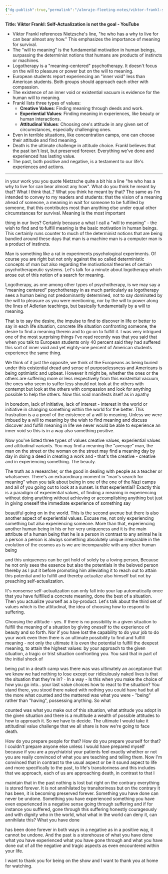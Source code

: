 ```yaml
---
{"dg-publish":true,"permalink":"/almraje-fleeting-notes/viktor-frankl-self-actualization-is-not-the-goal-you-tube/"}
---
```


**Title: Viktor Frankl: Self-Actualization is not the goal - YouTube**

- Viktor Frankl references Nietzsche's line, "he who has a why to live for can bear almost any how." This emphasizes the importance of meaning for survival.
- The "will to meaning" is the fundamental motivation in human beings, surpassing the determinist notions that humans are products of instincts or machines.
- Logotherapy is a "meaning-centered" psychotherapy. It doesn't focus on the will to pleasure or power but on the will to meaning.
- European students report experiencing an "inner void" less than American students. Both groups should approach each other with compassion.
- The existence of an inner void or existential vacuum is evidence for the human will to meaning.
- Frankl lists three types of values:
  - **Creative Values**: Finding meaning through deeds and work.
  - **Experiential Values**: Finding meaning in experiences, like beauty or human interactions.
  - **Attitudinal Values**: Choosing one's attitude in any given set of circumstances, especially challenging ones.
- Even in terrible situations, like concentration camps, one can choose their attitude and find meaning.
- Death is the ultimate challenge in attitude choice. Frankl believes that the past isn't lost, but preserved forever. Everything we've done and experienced has lasting value.
- The past, both positive and negative, is a testament to our life's experiences and actions.

--------

in your work you you quote Nietzsche quite a bit his a line "he who has a why to live for can bear almost any how". What do you think he meant by that? What I think that..? What you think he meant by that? The same as I'm intended to convey to my readers and students: that the vision of a meaning ahead of someone, a meaning in wait for someone to be fulfilled by someone, that this contributes most than anything else under equal other circumstances for survival. Meaning is the most important

thing in our lives? Certainly because a what I call a "will to meaning" - the wish to find and to fulfill meaning is the basic motivation in human beings. This certainly runs counter to much of the determinist notions that are being bandied around these days that man is a machine man is a computer man is a product of instincts.

Man is something like a rat in experiments psychological experiments. Of course you are right but not only against the so called deterministic concepts of man but also regarding the motivational theories of certain psychotherapeutic systems. Let's talk for a minute about logotherapy which arose out of this notion of a search for meaning.

Logotherapy, as one among other types of psychotherapy, is we may say a "meaning centered" psychotherapy in as much particularly as logotherapy sees a human being not predominantly determined, not to say dominated by the will to pleasure as you were mentioning, nor by the will to power along the lines of Adlerian teachings, but basically fundamentally by a will to meaning.

That is to say the desire, the impulse to find to discover in life or better to say in each life situation, concrete life situation confronting someone, the desire to find a meaning therein and to go on to fulfill it. I was very intrigued one of the most surprising things I've read recently was that you said that when you talk to European students only 40 percent said they had suffered this sort of inner void and yet eighty-one percent of American students experience the same thing.

We think of it just the opposite, we think of the Europeans as being buried under this existential dread and sense of purposelessness and Americans is being optimistic and upbeat. However it might be, whether the ones or the others are suffering more or less respectively from this existential vacuum, the ones who seem to suffer less should not look at the others with contempt but look at the others with compassion and look for anything possible to help the others. Now this void manifests itself as in apathy

in boredom, lack of initiative, lack of interest - interest in the world or initiative in changing something within the world for the better. This frustration is a a proof of the existence of a will to meaning. Unless we were imbued by a will to meaning by the wish to find meaning and discuss discover and fulfill meaning in life we never would be able to experience an inner void so this is in a way also something positive.

Now you've listed three types of values creative values, experiential values and attitudinal variants. You may find a meaning the "average" man, the man on the street or the woman on the street may find a meaning day by day in doing a deed in creating a work and - that's the creative - creative and in experiencing something. The beauty.

The truth as a researcher, or the good in dealing with people as a teacher or whatsoever. There's an extraordinary moment in "man's search for meaning" when you talk about being in one of the one of the Nazi camps and all of you going out to look at a sunset. Is that experiential? Exactly this is a paradigm of experiential values, of finding a meaning in experiencing without doing anything without achieving or accomplishing anything but just in giving oneself the immediate experience of something say

beautiful going on in the world. This is the second avenue but there is also another aspect of experiential values. Excuse me, not only experiencing something but also experiencing someone. More than that, experiencing another human being in his or her very uniqueness and it is the main attribute of a human being that he is a person in contrast to any animal he is a person a person is always something absolutely unique irreparable in the evolution of the cosmos as is we are incomparable with any other human being

and this uniqueness can be got hold of solely by a loving person, Because he not only sees the essence but also the potentials in the beloved person thereby as I put it before promoting him alleviating it to reach out to attain this potential and to fulfill and thereby actualize also himself but not by preaching self-actualization.

It's nonsense self-actualization can only fall into your lap automatically once that you have fulfilled a concrete meaning, done the best of a situation. Then you actualize yourself as a by-product. Let's talk about the third set of values which is the attitudinal, the idea of choosing how to respond to suffering.

Choosing the attitude - yes. If there is no possibility in a given situation to fulfill the meaning of a situation by giving oneself to the experience of beauty and so forth. Nor if you have lost the capability to do your job to do your work even then there is an ultimate possibility to find and fulfill meaning - not only the ultimate it is even the potential to fulfill the deepest meaning, to attain the highest values: by your approach to the given situation, a tragic or trist situation confronting you. You said that in part of the initial shock of

being put in a death camp was there was was ultimately an acceptance that we knew we had nothing to lose except our ridiculously naked lives is that the situation that they're in? - In a way - Is this when you make the choice of how you go into.. your last value choices how to react to the situation? You stand there, you stood there naked with nothing you could have had but all the more what counted and the mattered was what you were - "being" rather than "having", possessing anything. So what

counted was what you make out of this situation, what attitude you adopt in the given situation and there is a multitude a wealth of possible attitudes to how to approach it. So we have to decide. The ultimate I would take it attitudinal value challenge that we all share is how we're going to face death.

How do you prepare people for that? How do you prepare yourself for that? I couldn't prepare anyone else unless I would have prepared myself because if you are a psychiatrist your patients feel exactly whether or not you are really convinced of what you are teaching and telling them. Now I'm convinced that in contrast to the usual aspect or be it sound aspect to life and more specifically to the past, to life's transitoriness and this includes that we approach, each of us are approaching death, in contrast to that I

maintain that in the past nothing is lost but right on the contrary everything is stored forever. It is not annihilated by transitoriness but on the contrary it has been, it is becoming preserved forever. Something you have done can never be undone. Something you have experienced something you have even experienced in a negative sense going through suffering and if for instance you suffered, gone through this suffering honestly courageously and with dignity who in the world, what what in the world can deny it, can annihilate this? What you have done

has been done forever in both ways in a negative as in a positive way, it cannot be undone. And the past is a storehouse of what you have done what you have experienced what you have gone through and what you have done out of all the negative and tragic aspects as even encountered within your life.

I want to thank you for being on the show and I want to thank you at home for watching.